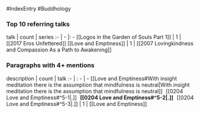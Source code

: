#IndexEntry #Buddhology

### Top 10 referring talks
talk | count | series
:- | - |: -
[[Logos in the Garden of Souls Part 1]] | 1 | [[2017 Eros Unfettered]]
[[Love and Emptiness]] | 1 | [[2007 Lovingkindness and Compassion As a Path to Awakening]]

### Paragraphs with 4+ mentions
description | count | talk
:- | : - | -
[[Love and Emptiness#With insight meditation there is the assumption that mindfulness is neutral\|With insight meditation there is the assumption that mindfulness is neutral]] &nbsp;&nbsp;[[0204 Love and Emptiness#^5-1\|.]] &nbsp; **[[0204 Love and Emptiness#^5-2\|.]]** &nbsp; [[0204 Love and Emptiness#^5-3\|.]] | 1 | [[Love and Emptiness]]

